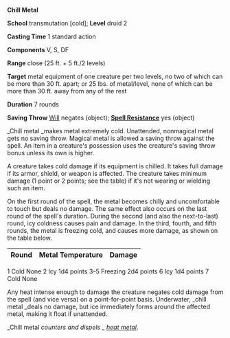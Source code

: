  **Chill Metal**

**School** transmutation [cold]; **Level** druid 2

**Casting Time** 1 standard action

**Components** V, S, DF

**Range** close (25 ft. + 5 ft./2 levels)

**Target** metal equipment of one creature per two levels, no two of which can be more than 30 ft. apart; or 25 lbs. of metal/level, none of which can be more than 30 ft. away from any of the rest

**Duration** 7 rounds

**Saving Throw** [Will](../combat.html#_will) negates (object); **[Spell Resistance](../glossary.html#_spell-resistance)** yes (object)

_Chill metal _makes metal extremely cold. Unattended, nonmagical metal gets no saving throw. Magical metal is allowed a saving throw against the spell. An item in a creature's possession uses the creature's saving throw bonus unless its own is higher.

A creature takes cold damage if its equipment is chilled. It takes full damage if its armor, shield, or weapon is affected. The creature takes minimum damage (1 point or 2 points; see the table) if it's not wearing or wielding such an item.

On the first round of the spell, the metal becomes chilly and uncomfortable to touch but deals no damage. The same effect also occurs on the last round of the spell's duration. During the second (and also the next-to-last) round, icy coldness causes pain and damage. In the third, fourth, and fifth rounds, the metal is freezing cold, and causes more damage, as shown on the table below.

| Round | Metal Temperature | Damage |
| --- | --- | --- |
<tbody>
<tr class="odd">
<td>1</td>
<td>Cold</td>
<td>None</td>
</tr>
<tr class="even">
<td>2</td>
<td>Icy</td>
<td>1d4 points</td>
</tr>
<tr class="odd">
<td>3–5</td>
<td>Freezing</td>
<td>2d4 points</td>
</tr>
<tr class="even">
<td>6</td>
<td>Icy</td>
<td>1d4 points</td>
</tr>
<tr class="odd">
<td>7</td>
<td>Cold</td>
<td>None</td>
</tr>
</tbody>

Any heat intense enough to damage the creature negates cold damage from the spell (and vice versa) on a point-for-point basis. Underwater, _chill metal _deals no damage, but ice immediately forms around the affected metal, making it float if unattended.

_Chill metal _counters and dispels _ [heat metal](heatMetal.html#_heat-metal)_.

